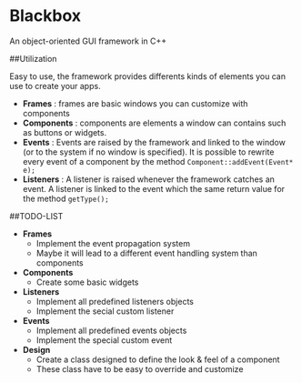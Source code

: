 # Blackbox
An object-oriented GUI framework in C++

##Utilization

Easy to use, the framework provides differents kinds of elements you can use to create your apps.
* **Frames** : frames are basic windows you can customize with components
* **Components** : components are elements a window can contains such as buttons or widgets.
* **Events** : Events are raised by the framework and linked to the window (or to the system if no window is specified). It is possible to rewrite every event of a component by the method `Component::addEvent(Event* e);`
* **Listeners** : A listener is raised whenever the framework catches an event. A listener is linked to the event which the same return value for the method `getType();`


##TODO-LIST

* **Frames**
  * Implement the event propagation system
  * Maybe it will lead to a different event handling system than components
* **Components**
  * Create some basic widgets
* **Listeners**
  * Implement all predefined listeners objects
  * Implement the secial custom listener
* **Events**
  * Implement all predefined events objects
  * Implement the special custom event
* **Design**
  * Create a class designed to define the look & feel of a component
  * These class have to be easy to override and customize
